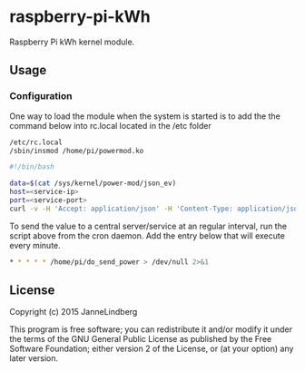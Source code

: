 # raspberry-pi-kWh
Raspberry Pi kWh kernel module.



## Usage

### Configuration

One way to load the module when the system is started is to add the the command below into rc.local located in the /etc folder
```sh
/etc/rc.local
/sbin/insmod /home/pi/powermod.ko
```

```sh
#!/bin/bash

data=$(cat /sys/kernel/power-mod/json_ev)
host=<service-ip>
port=<service-port>
curl -v -H 'Accept: application/json' -H 'Content-Type: application/json' -d  @/sys/kernel/power-mod/json_ev -X POST http://${host}:${port}/data
```

To send the value to a central server/service at an regular interval, run the script above from the cron daemon.
Add the entry below that will execute every minute.
```sh
* * * * * /home/pi/do_send_power > /dev/null 2>&1
```

## License

Copyright (c) 2015 JanneLindberg

  This program is free software; you can redistribute it and/or modify
  it under the terms of the GNU General Public License as published by
  the Free Software Foundation; either version 2 of the License, or
  (at your option) any later version.
